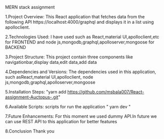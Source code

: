 MERN stack assignment

1.Project Overview: This React application that fetches data from the following API https://localhost:4000/graphql and displays it in a list using apolloclient.

2.Technologies Used: I have used such as React,material UI,apolloclient,etc for FRONTEND and node js,mongodb,graphql,apolloserver,mongoose for BACKEND 

3.Project Structure: This project contain three components like navigationbar,display data,edit data,add data

4.Dependencies and Versions: The dependencies used in this application, such asReact,material UI,apolloclient, node js,mongodb,graphql,apolloserver,mongoose

5.Installation Steps: "yarn add https://github.com/msbala007/React-assignment-Auctopus-.git"

6.Available Scripts: scripts for run the application " yarn dev "

7.Future Enhancements: For this moment we used dummy API.In future we can use REST API to this application for better features

8.Conclusion Thank you
